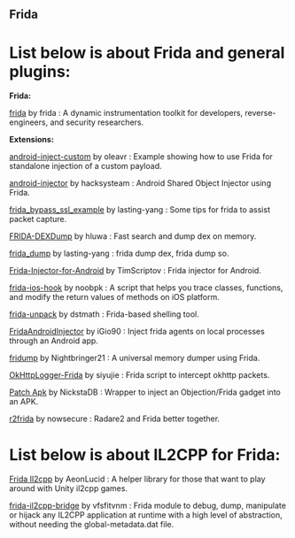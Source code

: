 ## Frida

# List below is about Frida and general plugins:

**Frida:**

[frida](https://github.com/frida/frida) by frida : A dynamic instrumentation toolkit for developers, reverse-engineers, and security researchers.

**Extensions:**

[android-inject-custom](https://github.com/oleavr/android-inject-custom) by oleavr : Example showing how to use Frida for standalone injection of a custom payload.

[android-injector](https://github.com/hacksysteam/android-injector) by hacksysteam : Android Shared Object Injector using Frida.

[frida_bypass_ssl_example](https://github.com/lasting-yang/frida_bypass_ssl_example) by lasting-yang : Some tips for frida to assist packet capture.

[FRIDA-DEXDump](https://github.com/hluwa/FRIDA-DEXDump) by hluwa : Fast search and dump dex on memory.

[frida_dump](https://github.com/lasting-yang/frida_dump) by lasting-yang : frida dump dex, frida dump so.

[Frida-Injector-for-Android](https://github.com/TimScriptov/Frida-Injector-for-Android) by TimScriptov : Frida injector for Android.

[frida-ios-hook](https://github.com/noobpk/frida-ios-hook) by noobpk : A script that helps you trace classes, functions, and modify the return values of methods on iOS platform.

[frida-unpack](https://github.com/dstmath/frida-unpack) by dstmath : Frida-based shelling tool.

[FridaAndroidInjector](https://github.com/iGio90/FridaAndroidInjector) by iGio90 : Inject frida agents on local processes through an Android app.

[fridump](https://github.com/Nightbringer21/fridump) by Nightbringer21 : A universal memory dumper using Frida.

[OkHttpLogger-Frida](https://github.com/siyujie/OkHttpLogger-Frida) by siyujie : Frida script to intercept okhttp packets.

[Patch Apk](https://github.com/NickstaDB/patch-apk) by NickstaDB : Wrapper to inject an Objection/Frida gadget into an APK.

[r2frida](https://github.com/nowsecure/r2frida) by nowsecure : Radare2 and Frida better together.

# List below is about IL2CPP for Frida:

[Frida Il2cpp](https://github.com/AeonLucid/frida-il2cpp) by AeonLucid : A helper library for those that want to play around with Unity il2cpp games.

[frida-il2cpp-bridge](https://github.com/vfsfitvnm/frida-il2cpp-bridge) by vfsfitvnm : Frida module to debug, dump, manipulate or hijack any IL2CPP application at runtime with a high level of abstraction, without needing the global-metadata.dat file.

